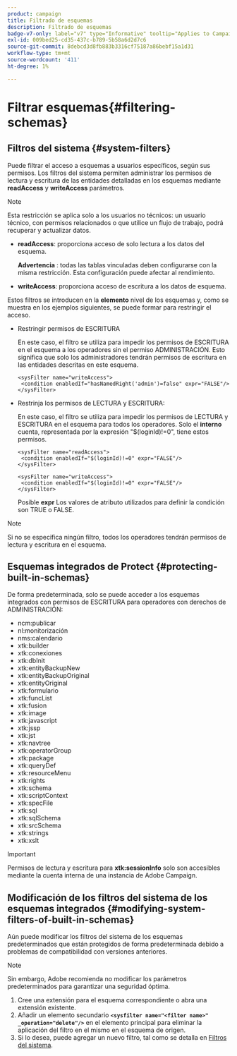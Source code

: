 ```yaml
---
product: campaign
title: Filtrado de esquemas
description: Filtrado de esquemas
badge-v7-only: label="v7" type="Informative" tooltip="Applies to Campaign Classic v7 only"
exl-id: 009bed25-cd35-437c-b789-5b58a6d2d7c6
source-git-commit: 8debcd3d8fb883b3316cf75187a86bebf15a1d31
workflow-type: tm+mt
source-wordcount: '411'
ht-degree: 1%

---
```


# Filtrar esquemas{#filtering-schemas}

## Filtros del sistema {#system-filters}

Puede filtrar el acceso a esquemas a usuarios específicos, según sus permisos. Los filtros del sistema permiten administrar los permisos de lectura y escritura de las entidades detalladas en los esquemas mediante **readAccess** y **writeAccess** parámetros.

>[!NOTE]
>
>Esta restricción se aplica solo a los usuarios no técnicos: un usuario técnico, con permisos relacionados o que utilice un flujo de trabajo, podrá recuperar y actualizar datos.

* **readAccess**: proporciona acceso de solo lectura a los datos del esquema.

   **Advertencia** : todas las tablas vinculadas deben configurarse con la misma restricción. Esta configuración puede afectar al rendimiento.

* **writeAccess**: proporciona acceso de escritura a los datos de esquema.

Estos filtros se introducen en la **elemento** nivel de los esquemas y, como se muestra en los ejemplos siguientes, se puede formar para restringir el acceso.

* Restringir permisos de ESCRITURA

   En este caso, el filtro se utiliza para impedir los permisos de ESCRITURA en el esquema a los operadores sin el permiso ADMINISTRACIÓN. Esto significa que solo los administradores tendrán permisos de escritura en las entidades descritas en este esquema.

   ```
   <sysFilter name="writeAccess">      
    <condition enabledIf="hasNamedRight('admin')=false" expr="FALSE"/>    
   </sysFilter>
   ```

* Restrinja los permisos de LECTURA y ESCRITURA:

   En este caso, el filtro se utiliza para impedir los permisos de LECTURA y ESCRITURA en el esquema para todos los operadores. Solo el **interno** cuenta, representada por la expresión &quot;$(loginId)!=0&quot;, tiene estos permisos.

   ```
   <sysFilter name="readAccess"> 
    <condition enabledIf="$(loginId)!=0" expr="FALSE"/>
   </sysFilter>
   
   <sysFilter name="writeAccess">  
    <condition enabledIf="$(loginId)!=0" expr="FALSE"/>
   </sysFilter>
   ```

   Posible **expr** Los valores de atributo utilizados para definir la condición son TRUE o FALSE.

>[!NOTE]
>
>Si no se especifica ningún filtro, todos los operadores tendrán permisos de lectura y escritura en el esquema.

## Esquemas integrados de Protect {#protecting-built-in-schemas}

De forma predeterminada, solo se puede acceder a los esquemas integrados con permisos de ESCRITURA para operadores con derechos de ADMINISTRACIÓN:

* ncm:publicar
* nl:monitorización
* nms:calendario
* xtk:builder
* xtk:conexiones
* xtk:dbInit
* xtk:entityBackupNew
* xtk:entityBackupOriginal
* xtk:entityOriginal
* xtk:formulario
* xtk:funcList
* xtk:fusion
* xtk:image
* xtk:javascript
* xtk:jssp
* xtk:jst
* xtk:navtree
* xtk:operatorGroup
* xtk:package
* xtk:queryDef
* xtk:resourceMenu
* xtk:rights
* xtk:schema
* xtk:scriptContext
* xtk:specFile
* xtk:sql
* xtk:sqlSchema
* xtk:srcSchema
* xtk:strings
* xtk:xslt

>[!IMPORTANT]
>
>Permisos de lectura y escritura para **xtk:sessionInfo** solo son accesibles mediante la cuenta interna de una instancia de Adobe Campaign.

## Modificación de los filtros del sistema de los esquemas integrados {#modifying-system-filters-of-built-in-schemas}

Aún puede modificar los filtros del sistema de los esquemas predeterminados que están protegidos de forma predeterminada debido a problemas de compatibilidad con versiones anteriores.

>[!NOTE]
>
>Sin embargo, Adobe recomienda no modificar los parámetros predeterminados para garantizar una seguridad óptima.

1. Cree una extensión para el esquema correspondiente o abra una extensión existente.
1. Añadir un elemento secundario **`<sysfilter name="<filter name>" _operation="delete"/>`** en el elemento principal para eliminar la aplicación del filtro en el mismo en el esquema de origen.
1. Si lo desea, puede agregar un nuevo filtro, tal como se detalla en [Filtros del sistema](#system-filters).
